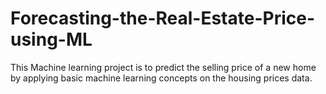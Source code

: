 # Forecasting-the-Real-Estate-Price-using-ML
This Machine learning project is to predict the selling price of a new home by applying basic machine learning concepts on the housing prices data.
